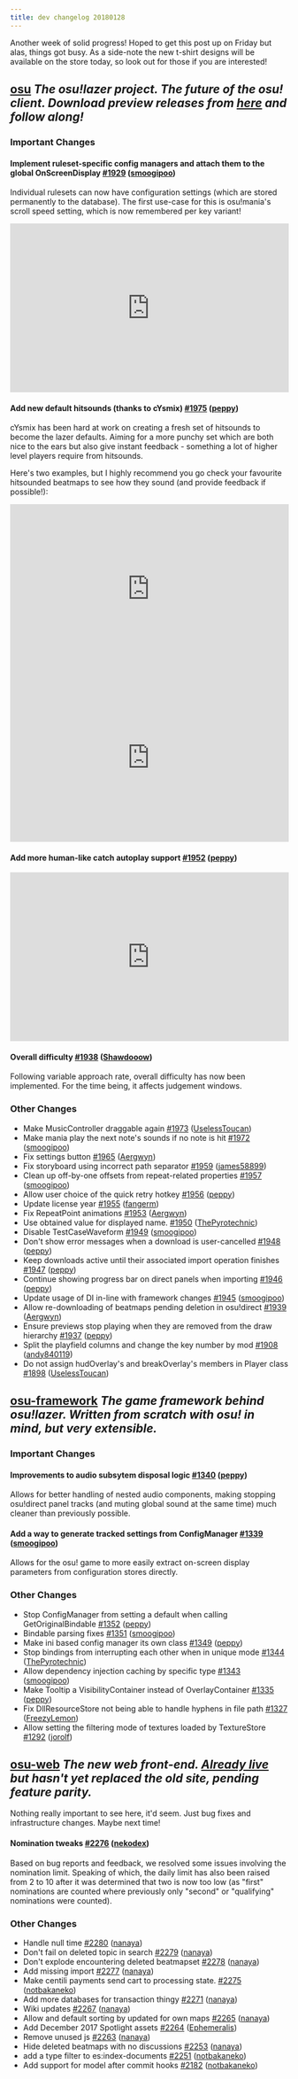 ```yaml
---
title: dev changelog 20180128
---
```


Another week of solid progress! Hoped to get this post up on Friday but alas, things got busy. As a side-note the new t-shirt designs will be available on the store today, so look out for those if you are interested!

## [osu](https://github.com/ppy/osu) *The osu!lazer project. The future of the osu! client. Download preview releases from [here](https://github.com/ppy/osu/releases) and follow along!*

### Important Changes

#### Implement ruleset-specific config managers and attach them to the global OnScreenDisplay [\#1929](https://github.com/ppy/osu/pull/1929) ([smoogipoo](https://github.com/smoogipoo))

Individual rulesets can now have configuration settings (which are stored permanently to the database). The first use-case for this is osu!mania's scroll speed setting, which is now remembered per key variant!

<div style="width: 100%; height: 0px; position: relative; padding-bottom: 60.497%;"><iframe src="https://streamable.com/s/jffh2/bvhhyi" frameborder="0" width="100%" height="100%" allowfullscreen style="width: 100%; height: 100%; position: absolute;"></iframe></div>

#### Add new default hitsounds \(thanks to cYsmix\) [\#1975](https://github.com/ppy/osu/pull/1975) ([peppy](https://github.com/peppy))

cYsmix has been hard at work on creating a fresh set of hitsounds to become the lazer defaults. Aiming for a more punchy set which are both nice to the ears but also give instant feedback - something a lot of higher level players require from hitsounds.

Here's two examples, but I highly recommend you go check your favourite hitsounded beatmaps to see how they sound (and provide feedback if possible!):

<div style="width: 100%; height: 0px; position: relative; padding-bottom: 60.497%;"><iframe src="https://streamable.com/s/p7hvf/yyunsi" frameborder="0" width="100%" height="100%" allowfullscreen style="width: 100%; height: 100%; position: absolute;"></iframe></div>

<div style="width: 100%; height: 0px; position: relative; padding-bottom: 60.497%;"><iframe src="https://streamable.com/s/narq7/gjeyah" frameborder="0" width="100%" height="100%" allowfullscreen style="width: 100%; height: 100%; position: absolute;"></iframe></div>

#### Add more human-like catch autoplay support [\#1952](https://github.com/ppy/osu/pull/1952) ([peppy](https://github.com/peppy))

<div style="width: 100%; height: 0px; position: relative; padding-bottom: 60.497%;"><iframe src="https://streamable.com/s/ly1a1/ojyzpk" frameborder="0" width="100%" height="100%" allowfullscreen style="width: 100%; height: 100%; position: absolute;"></iframe></div>

#### Overall difficulty [\#1938](https://github.com/ppy/osu/pull/1938) ([Shawdooow](https://github.com/Shawdooow))

Following variable approach rate, overall difficulty has now been implemented. For the time being, it affects judgement windows.

### Other Changes

- Make MusicController draggable again [\#1973](https://github.com/ppy/osu/pull/1973) ([UselessToucan](https://github.com/UselessToucan))
- Make mania play the next note's sounds if no note is hit [\#1972](https://github.com/ppy/osu/pull/1972) ([smoogipoo](https://github.com/smoogipoo))
- Fix settings button [\#1965](https://github.com/ppy/osu/pull/1965) ([Aergwyn](https://github.com/Aergwyn))
- Fix storyboard using incorrect path separator [\#1959](https://github.com/ppy/osu/pull/1959) ([james58899](https://github.com/james58899))
- Clean up off-by-one offsets from repeat-related properties [\#1957](https://github.com/ppy/osu/pull/1957) ([smoogipoo](https://github.com/smoogipoo))
- Allow user choice of the quick retry hotkey [\#1956](https://github.com/ppy/osu/pull/1956) ([peppy](https://github.com/peppy))
- Update license year [\#1955](https://github.com/ppy/osu/pull/1955) ([fangerm](https://github.com/fangerm))
- Fix RepeatPoint animations [\#1953](https://github.com/ppy/osu/pull/1953) ([Aergwyn](https://github.com/Aergwyn))
- Use obtained value for displayed name. [\#1950](https://github.com/ppy/osu/pull/1950) ([ThePyrotechnic](https://github.com/ThePyrotechnic))
- Disable TestCaseWaveform [\#1949](https://github.com/ppy/osu/pull/1949) ([smoogipoo](https://github.com/smoogipoo))
- Don't show error messages when a download is user-cancelled [\#1948](https://github.com/ppy/osu/pull/1948) ([peppy](https://github.com/peppy))
- Keep downloads active until their associated import operation finishes [\#1947](https://github.com/ppy/osu/pull/1947) ([peppy](https://github.com/peppy))
- Continue showing progress bar on direct panels when importing [\#1946](https://github.com/ppy/osu/pull/1946) ([peppy](https://github.com/peppy))
- Update usage of DI in-line with framework changes [\#1945](https://github.com/ppy/osu/pull/1945) ([smoogipoo](https://github.com/smoogipoo))
- Allow re-downloading of beatmaps pending deletion in osu!direct [\#1939](https://github.com/ppy/osu/pull/1939) ([Aergwyn](https://github.com/Aergwyn))
- Ensure previews stop playing when they are removed from the draw hierarchy [\#1937](https://github.com/ppy/osu/pull/1937) ([peppy](https://github.com/peppy))
- Split the playfield columns and change the key number by mod [\#1908](https://github.com/ppy/osu/pull/1908) ([andy840119](https://github.com/andy840119))
- Do not assign hudOverlay's and breakOverlay's members in Player class [\#1898](https://github.com/ppy/osu/pull/1898) ([UselessToucan](https://github.com/UselessToucan))

## [osu-framework](https://github.com/ppy/osu-framework) *The game framework behind osu!lazer. Written from scratch with osu! in mind, but very extensible.*

### Important Changes

#### Improvements to audio subsytem disposal logic [\#1340](https://github.com/ppy/osu-framework/pull/1340) ([peppy](https://github.com/peppy))

Allows for better handling of nested audio components, making stopping osu!direct panel tracks (and muting global sound at the same time) much cleaner than previously possible.

#### Add a way to generate tracked settings from ConfigManager [\#1339](https://github.com/ppy/osu-framework/pull/1339) ([smoogipoo](https://github.com/smoogipoo))

Allows for the osu! game to more easily extract on-screen display parameters from configuration stores directly.

### Other Changes

- Stop ConfigManager from setting a default when calling GetOriginalBindable [\#1352](https://github.com/ppy/osu-framework/pull/1352) ([peppy](https://github.com/peppy))
- Bindable parsing fixes [\#1351](https://github.com/ppy/osu-framework/pull/1351) ([smoogipoo](https://github.com/smoogipoo))
- Make ini based config manager its own class [\#1349](https://github.com/ppy/osu-framework/pull/1349) ([peppy](https://github.com/peppy))
- Stop bindings from interrupting each other when in unique mode [\#1344](https://github.com/ppy/osu-framework/pull/1344) ([ThePyrotechnic](https://github.com/ThePyrotechnic))
- Allow dependency injection caching by specific type [\#1343](https://github.com/ppy/osu-framework/pull/1343) ([smoogipoo](https://github.com/smoogipoo))
- Make Tooltip a VisibilityContainer instead of OverlayContainer [\#1335](https://github.com/ppy/osu-framework/pull/1335) ([peppy](https://github.com/peppy))
- Fix DllResourceStore not being able to handle hyphens in file path [\#1327](https://github.com/ppy/osu-framework/pull/1327) ([FreezyLemon](https://github.com/FreezyLemon))
- Allow setting the filtering mode of textures loaded by TextureStore [\#1292](https://github.com/ppy/osu-framework/pull/1292) ([jorolf](https://github.com/jorolf))

## [osu-web](https://github.com/ppy/osu-web) *The new web front-end. [Already live](https://osu.ppy.sh/home) but hasn't yet replaced the old site, pending feature parity.*

Nothing really important to see here, it'd seem. Just bug fixes and infrastructure changes. Maybe next time!

#### Nomination tweaks [\#2276](https://github.com/ppy/osu-web/pull/2276) ([nekodex](https://github.com/nekodex))

Based on bug reports and feedback, we resolved some issues involving the nomination limit. Speaking of which, the daily limit has also been raised from 2 to 10 after it was determined that two is now too low (as "first" nominations are counted where previously only "second" or "qualifying" nominations were counted).

### Other Changes

- Handle null time [\#2280](https://github.com/ppy/osu-web/pull/2280) ([nanaya](https://github.com/nanaya))
- Don't fail on deleted topic in search [\#2279](https://github.com/ppy/osu-web/pull/2279) ([nanaya](https://github.com/nanaya))
- Don't explode encountering deleted beatmapset [\#2278](https://github.com/ppy/osu-web/pull/2278) ([nanaya](https://github.com/nanaya))
- Add missing import [\#2277](https://github.com/ppy/osu-web/pull/2277) ([nanaya](https://github.com/nanaya))
- Make centili payments send cart to processing state. [\#2275](https://github.com/ppy/osu-web/pull/2275) ([notbakaneko](https://github.com/notbakaneko))
- Add more databases for transaction thingy [\#2271](https://github.com/ppy/osu-web/pull/2271) ([nanaya](https://github.com/nanaya))
- Wiki updates [\#2267](https://github.com/ppy/osu-web/pull/2267) ([nanaya](https://github.com/nanaya))
- Allow and default sorting by updated for own maps [\#2265](https://github.com/ppy/osu-web/pull/2265) ([nanaya](https://github.com/nanaya))
- Add December 2017 Spotlight assets [\#2264](https://github.com/ppy/osu-web/pull/2264) ([Ephemeralis](https://github.com/Ephemeralis))
- Remove unused js [\#2263](https://github.com/ppy/osu-web/pull/2263) ([nanaya](https://github.com/nanaya))
- Hide deleted beatmaps with no discussions [\#2253](https://github.com/ppy/osu-web/pull/2253) ([nanaya](https://github.com/nanaya))
- add a type filter to es:index-documents [\#2251](https://github.com/ppy/osu-web/pull/2251) ([notbakaneko](https://github.com/notbakaneko))
- Add support for model after commit hooks [\#2182](https://github.com/ppy/osu-web/pull/2182) ([notbakaneko](https://github.com/notbakaneko))
